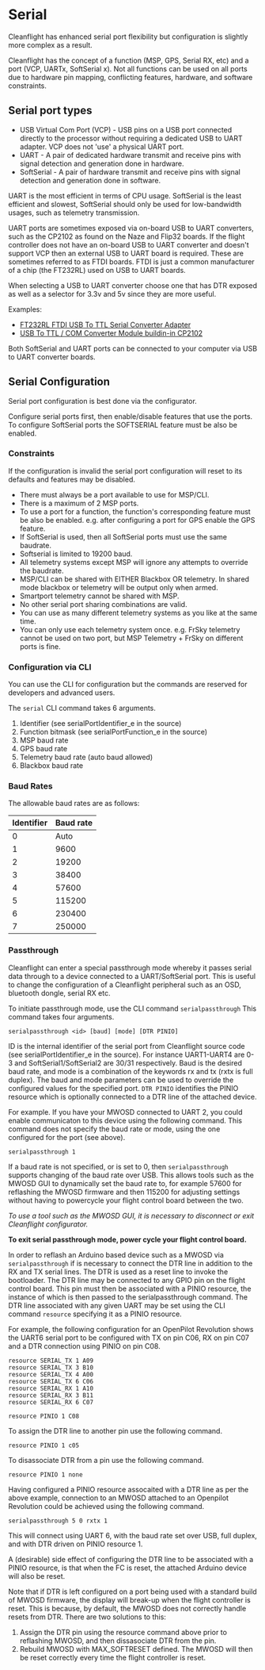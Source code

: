 # Serial

Cleanflight has enhanced serial port flexibility but configuration is slightly more complex as a result.

Cleanflight has the concept of a function (MSP, GPS, Serial RX, etc) and a port (VCP, UARTx, SoftSerial x).
Not all functions can be used on all ports due to hardware pin mapping, conflicting features, hardware, and software
constraints.

## Serial port types

* USB Virtual Com Port (VCP) - USB pins on a USB port connected directly to the processor without requiring
a dedicated USB to UART adapter.  VCP does not 'use' a physical UART port.
* UART - A pair of dedicated hardware transmit and receive pins with signal detection and generation done in hardware.
* SoftSerial - A pair of hardware transmit and receive pins with signal detection and generation done in software.

UART is the most efficient in terms of CPU usage.
SoftSerial is the least efficient and slowest, SoftSerial should only be used for low-bandwidth usages, such as telemetry transmission.

UART ports are sometimes exposed via on-board USB to UART converters, such as the CP2102 as found on the Naze and Flip32 boards.
If the flight controller does not have an on-board USB to UART converter and doesn't support VCP then an external USB to UART board is required.
These are sometimes referred to as FTDI boards.  FTDI is just a common manufacturer of a chip (the FT232RL) used on USB to UART boards.

When selecting a USB to UART converter choose one that has DTR exposed as well as a selector for 3.3v and 5v since they are more useful.

Examples:
 
 * [FT232RL FTDI USB To TTL Serial Converter Adapter](http://www.banggood.com/FT232RL-FTDI-USB-To-TTL-Serial-Converter-Adapter-Module-For-Arduino-p-917226.html)
 * [USB To TTL / COM Converter Module buildin-in CP2102](http://www.banggood.com/Wholesale-USB-To-TTL-Or-COM-Converter-Module-Buildin-in-CP2102-New-p-27989.html)

Both SoftSerial and UART ports can be connected to your computer via USB to UART converter boards. 

## Serial Configuration

Serial port configuration is best done via the configurator.

Configure serial ports first, then enable/disable features that use the ports.  To configure SoftSerial ports the SOFTSERIAL feature must be also be enabled. 

### Constraints

If the configuration is invalid the serial port configuration will reset to its defaults and features may be disabled.

* There must always be a port available to use for MSP/CLI.
* There is a maximum of 2 MSP ports.
* To use a port for a function, the function's corresponding feature must be also be enabled.
e.g. after configuring a port for GPS enable the GPS feature.
* If SoftSerial is used, then all SoftSerial ports must use the same baudrate.
* Softserial is limited to 19200 baud.
* All telemetry systems except MSP will ignore any attempts to override the baudrate.
* MSP/CLI can be shared with EITHER Blackbox OR telemetry.  In shared mode blackbox or telemetry will be output only when armed.
* Smartport telemetry cannot be shared with MSP.
* No other serial port sharing combinations are valid.
* You can use as many different telemetry systems as you like at the same time.
* You can only use each telemetry system once.  e.g.  FrSky telemetry cannot be used on two port, but MSP Telemetry + FrSky on different ports is fine.

### Configuration via CLI

You can use the CLI for configuration but the commands are reserved for developers and advanced users.

The `serial` CLI command takes 6 arguments.

1. Identifier (see serialPortIdentifier_e in the source)
1. Function bitmask (see serialPortFunction_e in the source)
1. MSP baud rate
1. GPS baud rate
1. Telemetry baud rate (auto baud allowed)
1. Blackbox baud rate


### Baud Rates

The allowable baud rates are as follows:

| Identifier | Baud rate |
| ---------- | --------- |
| 0          | Auto      |
| 1          | 9600      |
| 2          | 19200     |
| 3          | 38400     |
| 4          | 57600     |
| 5          | 115200    |
| 6          | 230400    |
| 7          | 250000    |



### Passthrough

Cleanflight can enter a special passthrough mode whereby it passes serial data through to a device connected to a UART/SoftSerial port. This is useful to change the configuration of a Cleanflight peripheral such as an OSD, bluetooth dongle, serial RX etc.

To initiate passthrough mode, use the CLI command `serialpassthrough` This command takes four arguments.

    serialpassthrough <id> [baud] [mode] [DTR PINIO]

ID is the internal identifier of the serial port from Cleanflight source code (see serialPortIdentifier_e in the source). For instance UART1-UART4 are 0-3 and SoftSerial1/SoftSerial2 are 30/31 respectively. Baud is the desired baud rate, and mode is a combination of the keywords rx and tx (rxtx is full duplex). The baud and mode parameters can be used to override the configured values for the specified port. `DTR PINIO` identifies the PINIO resource which is optionally connected to a DTR line of the attached device.

For example. If you have your MWOSD connected to UART 2, you could enable communicaton to this device using the following command. This command does not specify the baud rate or mode, using the one configured for the port (see above).

    serialpassthrough 1

If a baud rate is not specified, or is set to 0, then `serialpassthrough` supports changing of the baud rate over USB. This allows tools such as the MWOSD GUI to dynamically set the baud rate to, for example 57600 for reflashing the MWOSD firmware and then 115200 for adjusting settings without having to powercycle your flight control board between the two.

_To use a tool such as the MWOSD GUI, it is necessary to disconnect or exit Cleanflight configurator._

**To exit serial passthrough mode, power cycle your flight control board.**

In order to reflash an Arduino based device such as a MWOSD via `serialpassthrough` if is necessary to connect the DTR line in addition to the RX and TX serial lines. The DTR is used as a reset line to invoke the bootloader. The DTR line may be connected to any GPIO pin on the flight control board. This pin must then be associated with a PINIO resource, the instance of which is then passed to the serialpassthrough command. The DTR line associated with any given UART may be set using the CLI command `resource` specifying it as a PINIO resource.

For example, the following configuration for an OpenPilot Revolution shows the UART6 serial port to be configured with TX on pin C06, RX on pin C07 and a DTR connection using PINIO on pin C08.

```
resource SERIAL_TX 1 A09
resource SERIAL_TX 3 B10
resource SERIAL_TX 4 A00
resource SERIAL_TX 6 C06
resource SERIAL_RX 1 A10
resource SERIAL_RX 3 B11
resource SERIAL_RX 6 C07

resource PINIO 1 C08
```

To assign the DTR line to another pin use the following command.

```
resource PINIO 1 c05
```

To disassociate DTR from a pin use the following command.

```
resource PINIO 1 none
```

Having configured a PINIO resource assocaited with a DTR line as per the above example, connection to an MWOSD attached to an Openpilot Revolution could be achieved using the following command.

```serialpassthrough 5 0 rxtx 1```

This will connect using UART 6, with the baud rate set over USB, full duplex, and with DTR driven on PINIO resource 1.

A (desirable) side effect of configuring the DTR line to be associated with a PINIO resource, is that when the FC is reset, the attached Arduino device will also be reset.

Note that if DTR is left configured on a port being used with a standard build of MWOSD firmware, the display will break-up when the flight controller is reset. This is because, by default, the MWOSD does not correctly handle resets from DTR. There are two solutions to this:

1. Assign the DTR pin using the resource command above prior to reflashing MWOSD, and then dissasociate DTR from the pin.
2. Rebuild MWOSD with MAX_SOFTRESET defined. The MWOSD will then be reset correctly every time the flight controller is reset.




